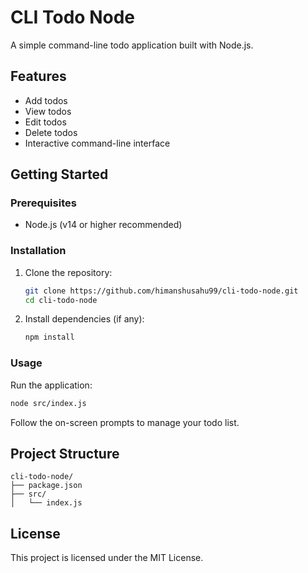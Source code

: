 # CLI Todo Node

A simple command-line todo application built with Node.js.

## Features
- Add todos
- View todos
- Edit todos
- Delete todos
- Interactive command-line interface

## Getting Started

### Prerequisites
- Node.js (v14 or higher recommended)

### Installation
1. Clone the repository:
   ```sh
   git clone https://github.com/himanshusahu99/cli-todo-node.git
   cd cli-todo-node
   ```
2. Install dependencies (if any):
   ```sh
   npm install
   ```

### Usage
Run the application:
```sh
node src/index.js
```

Follow the on-screen prompts to manage your todo list.

## Project Structure
```
cli-todo-node/
├── package.json
├── src/
│   └── index.js
```

## License
This project is licensed under the MIT License.
